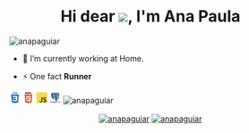 <h1 align="center">Hi dear <img src="https://raw.githubusercontent.com/kaueMarques/kaueMarques/master/hi.gif" width="30px">, I'm Ana Paula</h1>
<p align="left"> <img src="https://komarev.com/ghpvc/?username=anapaguiar" alt="anapaguiar" /> </p>

- 🔭 I’m currently working at Home.

- ⚡ One fact **Runner**

<p align="left">
<img src="https://raw.githubusercontent.com/devicons/devicon/master/icons/css3/css3-plain-wordmark.svg" alt="css3"  width="20" height="20"/>
<img src="https://raw.githubusercontent.com/devicons/devicon/master/icons/html5/html5-original-wordmark.svg" alt="html5"  width="20" height="20"/>
<img src="https://raw.githubusercontent.com/devicons/devicon/master/icons/javascript/javascript-original.svg" alt="javascript" width="20" height="20"/>
<img src="https://raw.githubusercontent.com/devicons/devicon/master/icons/postgresql/postgresql-original-wordmark.svg" alt="postgresql" width="20" height="20"/>
<img src="https://github-readme-stats.vercel.app/api?username=anapaguiar&show_icons=true" alt="anapaguiar"/> 
</p>

<p align="center">
<a href="https://linkedin.com/in/ana-paula-aguiar-desenvolvimento" target="blank"><img align="center" src="https://cdn.jsdelivr.net/npm/simple-icons@3.0.1/icons/linkedin.svg" alt="anapaguiar" height="20" width="20" /></a>
<a href="https://instagram.com/ana.maguiar" target="blank"><img align="center" src="https://cdn.jsdelivr.net/npm/simple-icons@3.0.1/icons/instagram.svg" alt="anapaguiar" height="20" width="20" /></a>
</p>

<!-- ### Olá!! 👋✨

- 🔭 I’m currently working on home
- 🌱 I’m currently learning html, css, js, php, sql, git, etc
- 📫 How to reach me: soon
